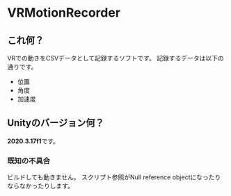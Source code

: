# VRMotionRecorder
## これ何？
VRでの動きをCSVデータとして記録するソフトです。
記録するデータは以下の通りです。
- 位置
- 角度
- 加速度
## Unityのバージョン何？
**2020.3.17f1**です。
### 既知の不具合
ビルドしても動きません。
スクリプト参照がNull reference objectになったりならなかったりします。
